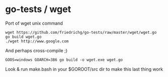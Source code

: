 go-tests / wget
========

Port of wget unix command

	wget https://github.com/friedrichg/go-tests/raw/master/wget/wget.go
	go build wget.go
	./wget http://www.google.com

And perhaps cross-compile ;) 

	GOOS=windows GOARCH=386 go build -o wget.exe wget.go 
	
Look & run make.bash in your $GOROOT/src dir to make this last thing work
